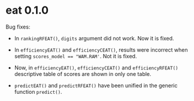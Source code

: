 # eat 0.1.0

Bug fixes:

- In `rankingRFEAT()`, `digits` argument did not work. Now it is fixed.

- In `efficiencyEAT()` and `efficiencyCEAT()`, results were incorrect when setting `scores_model == "WAM.RAM'`. Not it is fixed. 

- Now, in `efficiencyEAT()`, `efficiencyCEAT()` and `efficiencyRFEAT()` descriptive table of scores are shown in only one table.

- `predictEAT()` and `predictRFEAT()` have been unified in the generic function `predict()`.